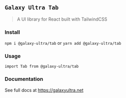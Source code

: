 ## `Galaxy Ultra Tab`

> A UI library for React built with TailwindCSS

### Install

`npm i @galaxy-ultra/tab`
or
`yarn add @galaxy-ultra/tab`

### Usage
```
import Tab from @galaxy-ultra/tab
```
### Documentation
See full docs at https://galaxyultra.net
